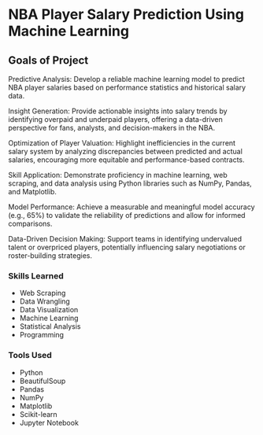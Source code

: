 # NBA Player Salary Prediction Using Machine Learning

## Goals of Project

Predictive Analysis: Develop a reliable machine learning model to predict NBA player salaries based on performance statistics and historical salary data.

Insight Generation: Provide actionable insights into salary trends by identifying overpaid and underpaid players, offering a data-driven perspective for fans, analysts, and decision-makers in the NBA.

Optimization of Player Valuation: Highlight inefficiencies in the current salary system by analyzing discrepancies between predicted and actual salaries, encouraging more equitable and performance-based contracts.

Skill Application: Demonstrate proficiency in machine learning, web scraping, and data analysis using Python libraries such as NumPy, Pandas, and Matplotlib.

Model Performance: Achieve a measurable and meaningful model accuracy (e.g., 65%) to validate the reliability of predictions and allow for informed comparisons.

Data-Driven Decision Making: Support teams in identifying undervalued talent or overpriced players, potentially influencing salary negotiations or roster-building strategies.

### Skills Learned

- Web Scraping
- Data Wrangling
- Data Visualization
- Machine Learning
- Statistical Analysis
- Programming

### Tools Used

- Python
- BeautifulSoup
- Pandas
- NumPy
- Matplotlib
- Scikit-learn
- Jupyter Notebook


